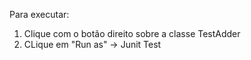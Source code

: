 Para executar:
1. Clique com o botão direito sobre a classe TestAdder
2. CLique em "Run as" -> Junit Test  
